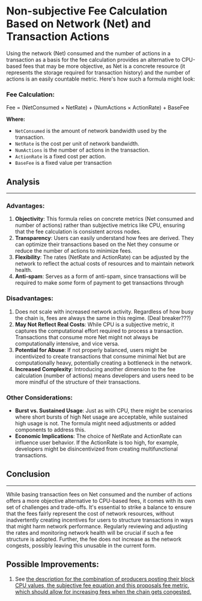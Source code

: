 # Non-subjective Fee Calculation Based on Network (Net) and Transaction Actions

Using the network (Net) consumed and the number of actions in a transaction as a basis for the fee calculation provides an alternative to CPU-based fees that may be more objective, as Net is a concrete resource (it represents the storage required for transaction history) and the number of actions is an easily countable metric. Here's how such a formula might look:

### Fee Calculation:

Fee = (NetConsumed × NetRate) + (NumActions × ActionRate) + BaseFee

**Where:**
- `NetConsumed` is the amount of network bandwidth used by the transaction.
- `NetRate` is the cost per unit of network bandwidth.
- `NumActions` is the number of actions in the transaction.
- `ActionRate` is a fixed cost per action.
- `BaseFee` is a fixed value per transaction

## Analysis
---
### Advantages:
1. **Objectivity**: This formula relies on concrete metrics (Net consumed and number of actions) rather than subjective metrics like CPU, ensuring that the fee calculation is consistent across nodes.
2. **Transparency**: Users can easily understand how fees are derived. They can optimize their transactions based on the Net they consume or reduce the number of actions to minimize fees.
3. **Flexibility**: The rates (NetRate and ActionRate) can be adjusted by the network to reflect the actual costs of resources and to maintain network health.
4. **Anti-spam**: Serves as a form of anti-spam, since transactions will be required to make _some_ form of payment to get transactions through

### Disadvantages:
1. Does not scale with increased network activity. Regardless of how busy the chain is, fees are always the same in this regime. (Deal breaker???)
2. **May Not Reflect Real Costs**: While CPU is a subjective metric, it captures the computational effort required to process a transaction. Transactions that consume more Net might not always be computationally intensive, and vice versa.
3. **Potential for Abuse**: If not properly balanced, users might be incentivized to create transactions that consume minimal Net but are computationally heavy, potentially creating a bottleneck in the network.
4. **Increased Complexity**: Introducing another dimension to the fee calculation (number of actions) means developers and users need to be more mindful of the structure of their transactions.

### Other Considerations:
- **Burst vs. Sustained Usage**: Just as with CPU, there might be scenarios where short bursts of high Net usage are acceptable, while sustained high usage is not. The formula might need adjustments or added components to address this.
- **Economic Implications**: The choice of NetRate and ActionRate can influence user behavior. If the ActionRate is too high, for example, developers might be disincentivized from creating multifunctional transactions.

## Conclusion
---
While basing transaction fees on Net consumed and the number of actions offers a more objective alternative to CPU-based fees, it comes with its own set of challenges and trade-offs. It's essential to strike a balance to ensure that the fees fairly represent the cost of network resources, without inadvertently creating incentives for users to structure transactions in ways that might harm network performance. Regularly reviewing and adjusting the rates and monitoring network health will be crucial if such a fee structure is adopted.
Further, the fee does not increase as the network congests, possibly leaving this unusable in the current form.


## Possible Improvements:

1. See [the description for the combination of producers posting their block CPU values, the subjective fee equation and this proposals fee metric, which should allow for increasing fees when the chain gets congested.](https://github.com/worldwide-asset-exchange/wax-blockchain/blob/tokenomics-graphs/tokenomics/proposals/subjective-cpu-net%2Bactions-post-block-cpu.md)
